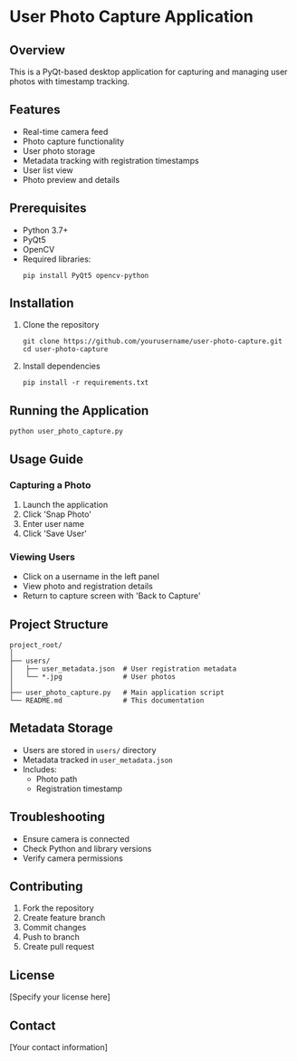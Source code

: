 # User Photo Capture Application

## Overview
This is a PyQt-based desktop application for capturing and managing user photos with timestamp tracking.

## Features
- Real-time camera feed
- Photo capture functionality
- User photo storage
- Metadata tracking with registration timestamps
- User list view
- Photo preview and details

## Prerequisites
- Python 3.7+
- PyQt5
- OpenCV
- Required libraries:
  ```
  pip install PyQt5 opencv-python
  ```

## Installation

1. Clone the repository
   ```
   git clone https://github.com/yourusername/user-photo-capture.git
   cd user-photo-capture
   ```

2. Install dependencies
   ```
   pip install -r requirements.txt
   ```

## Running the Application
```
python user_photo_capture.py
```

## Usage Guide

### Capturing a Photo
1. Launch the application
2. Click 'Snap Photo'
3. Enter user name
4. Click 'Save User'

### Viewing Users
- Click on a username in the left panel
- View photo and registration details
- Return to capture screen with 'Back to Capture'

## Project Structure
```
project_root/
│
├── users/
│   ├── user_metadata.json  # User registration metadata
│   └── *.jpg               # User photos
│
├── user_photo_capture.py   # Main application script
└── README.md               # This documentation
```

## Metadata Storage
- Users are stored in `users/` directory
- Metadata tracked in `user_metadata.json`
- Includes:
  - Photo path
  - Registration timestamp

## Troubleshooting
- Ensure camera is connected
- Check Python and library versions
- Verify camera permissions

## Contributing
1. Fork the repository
2. Create feature branch
3. Commit changes
4. Push to branch
5. Create pull request

## License
[Specify your license here]

## Contact
[Your contact information]